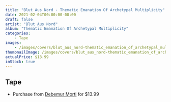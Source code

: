 ```yaml
---
title: "Blut Aus Nord - Thematic Emanation Of Archetypal Multiplicity"
date: 2021-02-04T00:00:00-00:00
draft: false
artist: "Blut Aus Nord"
album: "Thematic Emanation Of Archetypal Multiplicity"
categories:
    - Tape
images:
    - /images/covers/blut_aus_nord-thematic_emanation_of_archetypal_multiplicity.jpg
thumbnailImage: /images/covers/blut_aus_nord-thematic_emanation_of_archetypal_multiplicity-thumb.jpg
actualPrice: $13.99
inStock: true
---
```


## Tape
* Purchase from [Debemur Morti](https://debemurmorti.aisamerch.com/item/99598) for $13.99
